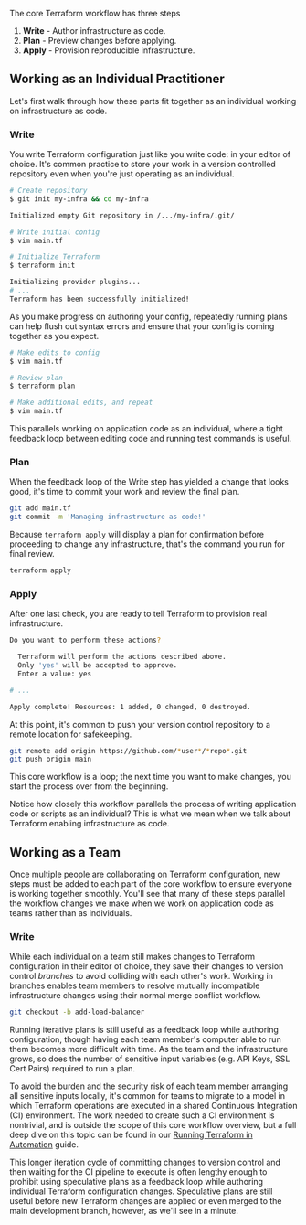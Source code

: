 The core Terraform workflow has three steps

1. **Write** - Author infrastructure as code.
2. **Plan** - Preview changes before applying.
3. **Apply** - Provision reproducible infrastructure.

## Working as an Individual Practitioner

Let's first walk through how these parts fit together as an individual working on infrastructure as code.

### Write

You write Terraform configuration just like you write code: in your editor of choice. It's common practice to store your work in a version controlled repository even when you're just operating as an individual.

```Bash
# Create repository
$ git init my-infra && cd my-infra

Initialized empty Git repository in /.../my-infra/.git/

# Write initial config
$ vim main.tf

# Initialize Terraform
$ terraform init

Initializing provider plugins...
# ...
Terraform has been successfully initialized!
```

As you make progress on authoring your config, repeatedly running plans can help flush out syntax errors and ensure that your config is coming together as you expect.

```Bash
# Make edits to config
$ vim main.tf

# Review plan
$ terraform plan

# Make additional edits, and repeat
$ vim main.tf
```

This parallels working on application code as an individual, where a tight feedback loop between editing code and running test commands is useful.

### Plan

When the feedback loop of the Write step has yielded a change that looks good, it's time to commit your work and review the final plan.

```Bash
git add main.tf
git commit -m 'Managing infrastructure as code!'
```

Because `terraform apply` will display a plan for confirmation before proceeding to change any infrastructure, that's the command you run for final review.

```Bash
terraform apply
```

### Apply

After one last check, you are ready to tell Terraform to provision real infrastructure.

```Bash
Do you want to perform these actions?

  Terraform will perform the actions described above.
  Only 'yes' will be accepted to approve.
  Enter a value: yes

# ...

Apply complete! Resources: 1 added, 0 changed, 0 destroyed.
```

At this point, it's common to push your version control repository to a remote location for safekeeping.

```Bash
git remote add origin https://github.com/*user*/*repo*.git
git push origin main
```

This core workflow is a loop; the next time you want to make changes, you start the process over from the beginning.

Notice how closely this workflow parallels the process of writing application code or scripts as an individual? This is what we mean when we talk about Terraform enabling infrastructure as code.

## Working as a Team

Once multiple people are collaborating on Terraform configuration, new steps must be added to each part of the core workflow to ensure everyone is working together smoothly. You'll see that many of these steps parallel the workflow changes we make when we work on application code as teams rather than as individuals.

### Write

While each individual on a team still makes changes to Terraform configuration in their editor of choice, they save their changes to version control _branches_ to avoid colliding with each other's work. Working in branches enables team members to resolve mutually incompatible infrastructure changes using their normal merge conflict workflow.

```Bash
git checkout -b add-load-balancer
```

Running iterative plans is still useful as a feedback loop while authoring configuration, though having each team member's computer able to run them becomes more difficult with time. As the team and the infrastructure grows, so does the number of sensitive input variables (e.g. API Keys, SSL Cert Pairs) required to run a plan.

To avoid the burden and the security risk of each team member arranging all sensitive inputs locally, it's common for teams to migrate to a model in which Terraform operations are executed in a shared Continuous Integration (CI) environment. The work needed to create such a CI environment is nontrivial, and is outside the scope of this core workflow overview, but a full deep dive on this topic can be found in our [Running Terraform in Automation](https://developer.hashicorp.com/terraform/tutorials/automation/automate-terraform?utm_source=WEBSITE&utm_medium=WEB_IO&utm_offer=ARTICLE_PAGE&utm_content=DOCS) guide.

This longer iteration cycle of committing changes to version control and then waiting for the CI pipeline to execute is often lengthy enough to prohibit using speculative plans as a feedback loop while authoring individual Terraform configuration changes. Speculative plans are still useful before new Terraform changes are applied or even merged to the main development branch, however, as we'll see in a minute.  